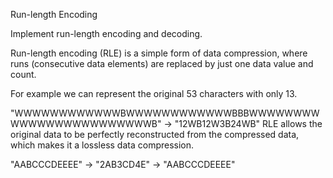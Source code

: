 Run-length Encoding

Implement run-length encoding and decoding.

Run-length encoding (RLE) is a simple form of data compression, where runs (consecutive data elements) are replaced by just one data value and count.

For example we can represent the original 53 characters with only 13.

"WWWWWWWWWWWWBWWWWWWWWWWWWBBBWWWWWWWWWWWWWWWWWWWWWWWWB"  ->  "12WB12W3B24WB"
RLE allows the original data to be perfectly reconstructed from the compressed data, which makes it a lossless data compression.

"AABCCCDEEEE"  ->  "2AB3CD4E"  ->  "AABCCCDEEEE"
